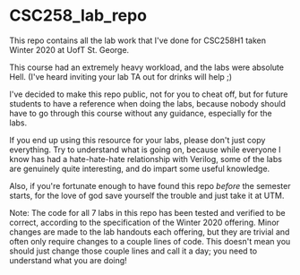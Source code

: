 # CSC258_lab_repo
This repo contains all the lab work that I've done for CSC258H1 taken Winter 2020 at UofT St. George.

This course had an extremely heavy workload, and the labs were absolute Hell. (I've heard inviting your lab TA out for drinks will help ;)

I've decided to make this repo public, not for you to cheat off, but for future students to have a reference when doing the labs, because nobody should have to go through this course without any guidance, especially for the labs.

If you end up using this resource for your labs, please don't just copy everything. Try to understand what is going on, because while everyone I know has had a hate-hate-hate relationship with Verilog, some of the labs are genuinely quite interesting, and do impart some useful knowledge.

Also, if you're fortunate enough to have found this repo *before* the semester starts, for the love of god save yourself the trouble and just take it at UTM.

Note:
The code for all 7 labs in this repo has been tested and verified to be correct, according to the specification of the Winter 2020 offering. Minor changes are made to the lab handouts each offering, but they are trivial and often only require changes to a couple lines of code. This doesn't mean you should just change those couple lines and call it a day; you need to understand what you are doing!
